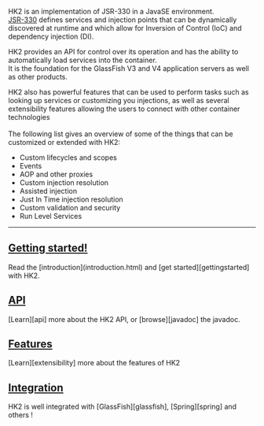 [//]: # " DO NOT ALTER OR REMOVE COPYRIGHT NOTICES OR THIS HEADER. "
[//]: # "  "
[//]: # " Copyright (c) 2013-2017 Oracle and/or its affiliates. All rights reserved. "
[//]: # "  "
[//]: # " The contents of this file are subject to the terms of either the GNU "
[//]: # " General Public License Version 2 only (''GPL'') or the Common Development "
[//]: # " and Distribution License(''CDDL'') (collectively, the ''License'').  You "
[//]: # " may not use this file except in compliance with the License.  You can "
[//]: # " obtain a copy of the License at "
[//]: # " https://oss.oracle.com/licenses/CDDL+GPL-1.1 "
[//]: # " or LICENSE.txt.  See the License for the specific "
[//]: # " language governing permissions and limitations under the License. "
[//]: # "  "
[//]: # " When distributing the software, include this License Header Notice in each "
[//]: # " file and include the License file at LICENSE.txt. "
[//]: # "  "
[//]: # " GPL Classpath Exception: "
[//]: # " Oracle designates this particular file as subject to the ''Classpath'' "
[//]: # " exception as provided by Oracle in the GPL Version 2 section of the License "
[//]: # " file that accompanied this code. "
[//]: # "  "
[//]: # " Modifications: "
[//]: # " If applicable, add the following below the License Header, with the fields "
[//]: # " enclosed by brackets [] replaced by your own identifying information: "
[//]: # " ''Portions Copyright [year] [name of copyright owner]'' "
[//]: # "  "
[//]: # " Contributor(s): "
[//]: # " If you wish your version of this file to be governed by only the CDDL or "
[//]: # " only the GPL Version 2, indicate your decision by adding ''[Contributor] "
[//]: # " elects to include this software in this distribution under the [CDDL or GPL "
[//]: # " Version 2] license.''  If you don't indicate a single choice of license, a "
[//]: # " recipient has the option to distribute your version of this file under "
[//]: # " either the CDDL, the GPL Version 2 or to extend the choice of license to "
[//]: # " its licensees as provided above.  However, if you add GPL Version 2 code "
[//]: # " and therefore, elected the GPL Version 2 license, then the option applies "
[//]: # " only if the new code is made subject to such option by the copyright "
[//]: # " holder. "

<p><var class="icon-ok-sign" style="color: #7F7F7F"></var>
HK2 is an implementation of JSR-330 in a JavaSE environment.
<br/><a href="http://jcp.org/aboutJava/communityprocess/final/jsr330/">JSR-330</a> defines services and injection points that can be dynamically discovered at runtime and which allow for Inversion of Control (IoC) and dependency injection (DI).</p>
<p><var class="icon-ok-sign" style="color: #7F7F7F"></var>
HK2 provides an API for control over its operation and has the ability to automatically load services into the container.
<br/>It is the foundation for the GlassFish V3 and V4 application servers as well as other products.
</p><p><var class="icon-ok-sign" style="color: #7F7F7F"></var>
HK2 also has powerful features that can be used to perform tasks such as looking up services or customizing you injections, as well as several extensibility
features allowing the users to connect with other container technologies<br/>
<br/>The following list gives an overview of some of the things that can be customized or extended with HK2:
<ul>
<li>Custom lifecycles and scopes</li>
<li>Events</li>
<li>AOP and other proxies</li>
<li>Custom injection resolution</li>
<li>Assisted injection</li>
<li>Just In Time injection resolution</li>
<li>Custom validation and security</li>
<li>Run Level Services</li>
</ul>
</p>

---

<h2><a class="headerlink" href="getting-started.html">
    <var class="icon-compass"></var> Getting started!
</a></h2>
Read the [introduction](introduction.html) and [get started][gettingstarted] with HK2.


<h2><a class="headerlink" href="api-overview.html">
    <var class="icon-book"></var> API
</a></h2>
[Learn][api] more about the HK2 API, or [browse][javadoc] the javadoc.

<h2><a class="headerlink" href="extensibility.html">
    <var class="icon-cloud-download"></var> Features
</a></h2>
[Learn][extensibility] more about the features of HK2


<h2><a class="headerlink" href="integration.html">
    <var class="icon-tags"></var> Integration
</a></h2>
HK2 is well integrated with [GlassFish][glassfish], [Spring][spring] and others !

[api]: api-overview.html
[gettingstarted]: getting-started.html
[contpage]: contribute.html
[spring]: http://www.springsource.org
[glassfish]: http://glassfish.org
[javadoc]: apidocs/index.html
[extensibility]: extensibility.html
